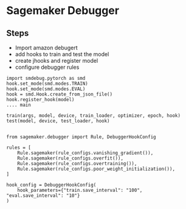 # Sagemaker Debugger 
##  Steps 
- Import amazon debugert 
- add hooks to train and test the model
- create jhooks and register model 
- configure debugger rules

```
import smdebug.pytorch as smd
hook.set_mode(smd.modes.TRAIN)
hook.set_mode(smd.modes.EVAL)
hook = smd.Hook.create_from_json_file()
hook.register_hook(model)
.... main

train(args, model, device, train_loader, optimizer, epoch, hook)
test(model, device, test_loader, hook)


from sagemaker.debugger import Rule, DebuggerHookConfig

rules = [
    Rule.sagemaker(rule_configs.vanishing_gradient()),
    Rule.sagemaker(rule_configs.overfit()),
    Rule.sagemaker(rule_configs.overtraining()),
    Rule.sagemaker(rule_configs.poor_weight_initialization()),
]

hook_config = DebuggerHookConfig(
    hook_parameters={"train.save_interval": "100", "eval.save_interval": "10"}
)

```

